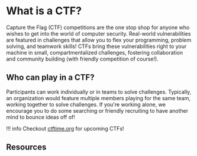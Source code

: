 # What is a CTF?

Capture the Flag (CTF) competitions are the one stop shop for anyone who wishes to get into the world of computer security. Real-world vulnerabilities are featured in challenges that allow you to flex your programming, problem solving, and teamwork skills! CTFs bring these vulnerabilities right to your machine in small, compartmentalized challenges, fostering collaboration and community building (with friendly competition of course!). 

## Who can play in a CTF?
Participants can work individually or in teams to solve challenges. Typically, an organization would feature multiple members playing for the same team, working together to solve challenges. If you're working alone, we encourage you to do some searching or friendly recruiting to have another mind to bounce ideas off of!

!!! info
    Checkout [ctftime.org](https://ctftime.org/) for upcoming CTFs!


## Resources

